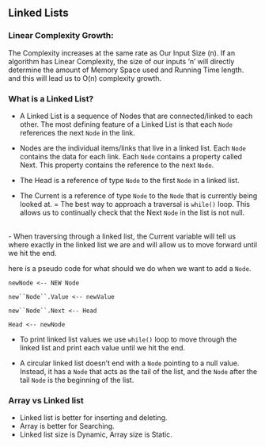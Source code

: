 ## Linked Lists
### Linear Complexity Growth:
The Complexity increases at the same rate as Our Input Size (n). If an algorithm has Linear Complexity, the size of our inputs ‘n’ will directly determine the amount of Memory Space used and Running Time length. and this will lead us to O(n) complexity growth.

### What is a Linked List?
- A Linked List is a sequence of Nodes that are connected/linked to each other. The most defining feature of a Linked List is that each ``Node`` references the next ``Node`` in the link.

- Nodes are the individual items/links that live in a linked list. Each ``Node`` contains the data for each link.
Each ``Node`` contains a property called Next. This property contains the reference to the next ``Node``.
- The Head is a reference of type ``Node`` to the first ``Node`` in a linked list.
- The Current is a reference of type ``Node`` to the ``Node`` that is currently being looked at.
= The best way to approach a traversal is ``while()`` loop. This allows us to continually check that the Next ``Node`` in the list is not null.
<br>
- When traversing through a linked list, the Current variable will tell us where exactly in the linked list we are and will allow us to move forward until we hit the end.

here is a pseudo code for what should we do when we want to add a ``Node``.

```newNode <-- NEW Node```

```new``Node``.Value <-- newValue```

```new``Node``.Next <-- Head```

```Head <-- newNode```


- To print linked list values we use ``while()`` loop to move through the linked list and print each
value until we hit the end.

- A circular linked list doesn’t end with a ``Node`` pointing to a null value. Instead, it has a ``Node`` that acts as the tail of the list, and the ``Node`` after the tail ``Node`` is the beginning of the list.

### Array vs Linked list
- Linked list is better for inserting and deleting.
- Array is better for Searching.
- Linked list size is Dynamic, Array size is Static.